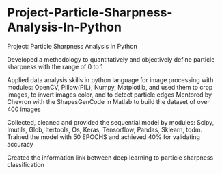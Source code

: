 # Project-Particle-Sharpness-Analysis-In-Python
Project: Particle Sharpness Analysis In Python

Developed a methodology to quantitatively and objectively define particle sharpness with the range of 0 to 1

Applied data analysis skills in python language for image processing with modules: OpenCV, Pillow(PIL), Numpy, Matplotlib, and used them to crop images, to invert images color, and to detect particle edges
Mentored by Chevron with the ShapesGenCode in Matlab to build the dataset of over 400 images

Collected, cleaned and provided the sequential model by modules: Scipy, Imutils, Glob, Itertools, Os, Keras, Tensorflow, Pandas, Sklearn, tqdm.
Trained the model with 50 EPOCHS and achieved 40% for validating accuracy

Created the information link between deep learning to particle sharpness classification
